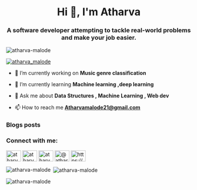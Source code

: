 <h1 align="center">Hi 👋, I'm Atharva</h1>
<h3 align="center">A software developer attempting to tackle real-world problems and make your job easier.</h3>

<p align="left"> <img src="https://komarev.com/ghpvc/?username=atharva-malode&label=Profile%20views&color=0e75b6&style=flat" alt="atharva-malode" /> </p>

<p align="left"> <a href="https://twitter.com/atharva_malode" target="blank"><img src="https://img.shields.io/twitter/follow/atharva_malode?logo=twitter&style=for-the-badge" alt="atharva_malode" /></a> </p>

- 🔭 I’m currently working on **Music genre classification**

- 🌱 I’m currently learning **Machine learning ,deep learning**

- 💬 Ask me about **Data Structures , Machine Learning , Web dev**

- 📫 How to reach me **Atharvamalode21@gmail.com**

### Blogs posts
<!-- BLOG-POST-LIST:START -->
<!-- BLOG-POST-LIST:END -->

<h3 align="left">Connect with me:</h3>
<p align="left">
<a href="https://twitter.com/atharva_malode" target="blank"><img align="center" src="https://raw.githubusercontent.com/rahuldkjain/github-profile-readme-generator/master/src/images/icons/Social/twitter.svg" alt="atharva_malode" height="30" width="40" /></a>
<a href="https://linkedin.com/in/atharva malode" target="blank"><img align="center" src="https://raw.githubusercontent.com/rahuldkjain/github-profile-readme-generator/master/src/images/icons/Social/linked-in-alt.svg" alt="atharva malode" height="30" width="40" /></a>
<a href="https://instagram.com/atharva_malode_" target="blank"><img align="center" src="https://raw.githubusercontent.com/rahuldkjain/github-profile-readme-generator/master/src/images/icons/Social/instagram.svg" alt="atharva_malode_" height="30" width="40" /></a>
<a href="https://medium.com/@atharvamalode21" target="blank"><img align="center" src="https://raw.githubusercontent.com/rahuldkjain/github-profile-readme-generator/master/src/images/icons/Social/medium.svg" alt="@atharvamalode21" height="30" width="40" /></a>
<a href="/https://medium.com/@atharvamalode21/beginners-guide-to-machine-learning-f4faca874e3c" target="blank"><img align="center" src="https://raw.githubusercontent.com/rahuldkjain/github-profile-readme-generator/master/src/images/icons/Social/rss.svg" alt="https://medium.com/@atharvamalode21/beginners-guide-to-machine-learning-f4faca874e3c" height="30" width="40" /></a>
</p>

<p><img align="left" src="https://github-readme-stats.vercel.app/api/top-langs?username=atharva-malode&show_icons=true&locale=en&layout=compact" alt="atharva-malode" /></p>

<p>&nbsp;<img align="center" src="https://github-readme-stats.vercel.app/api?username=atharva-malode&show_icons=true&locale=en" alt="atharva-malode" /></p>

<p><img align="center" src="https://github-readme-streak-stats.herokuapp.com/?user=atharva-malode&" alt="atharva-malode" /></p>
